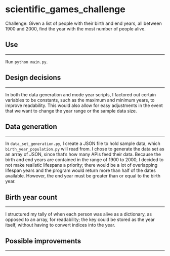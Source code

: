 # scientific_games_challenge

Challenge: Given a list of people with their birth and end years, all between 1900 and 2000, find the year with the most number of people alive.

## Use
---
Run `python main.py`.

## Design decisions
---
In both the data generation and mode year scripts, I factored out certain variables to be constants, such as the maximum and minimum years, to improve readability. This would also allow for easy adjustments in the event that we want to change the year range or the sample data size.

## Data generation
---
In `data_set_generation.py`, I create a JSON file to hold sample data, which `birth_year_population.py` will read from.
I chose to generate the data set as an array of JSON, since that’s how many APIs feed their data.
Because the birth and end years are contained in the range of 1900 to 2000, I decided to not make realistic lifespans a priority; there would be a lot of overlapping lifespan years and the program would return more than half of the dates available.
However, the end year must be greater than or equal to the birth year. 

## Birth year count
---
I structured my tally of when each person was alive as a dictionary, as opposed to an array, for readability; the key could be stored as the year itself, without having to convert indices into the year.

## Possible improvements
---
